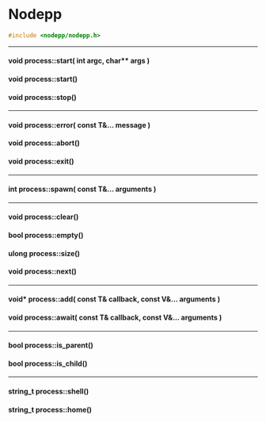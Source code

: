 <br>

# Nodepp
```cpp
#include <nodepp/nodepp.h>
```

<hr>

#### void process::start( int argc, char** args )

#### void process::start()

#### void process::stop()

<hr>

#### void process::error( const T&... message )

#### void process::abort()

#### void process::exit()

<hr>

#### int process::spawn( const T&... arguments )

<hr>

#### void process::clear()

#### bool process::empty()

#### ulong process::size()

#### void process::next()

<hr>

#### void* process::add( const T& callback, const V&... arguments )

#### void process::await( const T& callback, const V&... arguments )

<hr>

#### bool process::is_parent()

#### bool process::is_child()

<hr>

#### string_t process::shell()

#### string_t process::home()

<br>